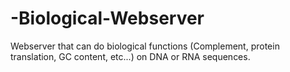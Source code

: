 # -Biological-Webserver
Webserver that can do biological functions (Complement, protein translation, GC content, etc...) on DNA or RNA sequences.
